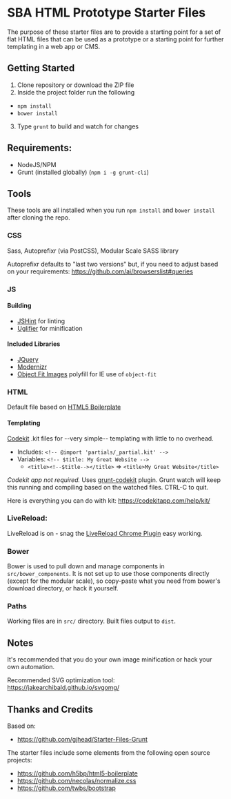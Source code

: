 # SBA HTML Prototype Starter Files

The purpose of these starter files are to provide a starting point for a set of flat HTML files that can be used as a prototype or a starting point for further templating in a web app or CMS.

## Getting Started

1. Clone repository or download the ZIP file
2. Inside the project folder run the following
  * `npm install`
  * `bower install`
3. Type `grunt` to build and watch for changes

## Requirements:

* NodeJS/NPM
* Grunt (installed globally) (`npm i -g grunt-cli`)

## Tools

These tools are all installed when you run `npm install` and `bower install` after cloning the repo.

### CSS
Sass, Autoprefixr (via PostCSS), Modular Scale SASS library

Autoprefixr defaults to "last two versions" but, if you need to adjust based on your requirements: https://github.com/ai/browserslist#queries

### JS

#### Building
* [JSHint](https://github.com/jshint/jshint) for linting
* [Uglifier](https://github.com/lautis/uglifier) for minification

#### Included Libraries
* [JQuery](https://github.com/jquery/jquery)
* [Modernizr](https://github.com/Modernizr/Modernizr)
* [Object Fit Images](https://github.com/bfred-it/object-fit-images) polyfill for IE use of `object-fit`

### HTML

Default file based on [HTML5 Boilerplate](https://github.com/h5bp/html5-boilerplate)

#### Templating

[Codekit](https://codekitapp.com/help/kit/) .kit files for --very simple-- templating with little to no overhead.

* Includes: `<!-- @import 'partials/_partial.kit' -->`
* Variables: `<!-- $title: My Great Website -->`
  * `<title><!--$title--></title>` => `<title>My Great Website</title>`

*Codekit app not required.* Uses [grunt-codekit](https://www.npmjs.com/package/grunt-codekit) plugin. Grunt watch will keep this running and compiling based on the watched files. CTRL-C to quit.

Here is everything you can do with kit: https://codekitapp.com/help/kit/

### LiveReload:

LiveReload is on - snag the [LiveReload Chrome Plugin](https://chrome.google.com/webstore/detail/livereload/jnihajbhpnppcggbcgedagnkighmdlei) easy working.

### Bower

Bower is used to pull down and manage components in `src/bower_components`. It is not set up to use those components directly (except for the modular scale), so copy-paste what you need from bower's download directory, or hack it yourself.

### Paths

Working files are in `src/` directory. Built files output to `dist`.

## Notes

It's recommended that you do your own image minification or hack your own automation.

Recommended SVG optimization tool: https://jakearchibald.github.io/svgomg/

## Thanks and Credits

Based on:

* https://github.com/gjhead/Starter-Files-Grunt

The starter files include some elements from the following open source projects:

* https://github.com/h5bp/html5-boilerplate
* https://github.com/necolas/normalize.css
* https://github.com/twbs/bootstrap
